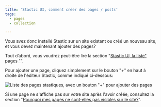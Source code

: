 ```yaml
---
title: 'Stastic UI, comment créer des pages / posts'
tags:
  - pages
  - collection

---
```

Vous avez donc installé Stastic sur un site existant ou créé un nouveau site, et vous devez maintenant ajouter des pages? 

Tout d’abord, vous voudrez peut-être lire la section "[Stastic UI, la liste" pages "](/docs/fr/stastic-ui-les-pages-list)". 

Pour ajouter une page, cliquez simplement sur le bouton "+" en haut à droite de l'éditeur Stastic, comme indiqué ci-dessous:

![Liste des pages stastiques, avec un bouton "+" pour ajouter des pages](https://www.stastic.net//assets/2019-08-04-173634.png) 

Si une page ne s'affiche pas sur votre site après l'avoir créée, consultez la section "[Pourquoi mes pages ne sont-elles pas visibles sur le site?](/docs/fr/pourquoi-mes-pages-ou-mes-messages-ne-sont-ils-pas-visibles-sur-le-site-web)".
